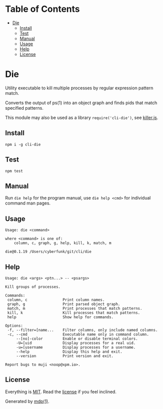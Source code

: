 Table of Contents
=================

* [Die](#die)
  * [Install](#install)
  * [Test](#test)
  * [Manual](#manual)
  * [Usage](#usage)
  * [Help](#help)
  * [License](#license)

Die
===

Utility executable to kill multiple processes by regular expression pattern match.

Converts the output of ps(1) into an object graph and finds pids that match specified patterns.

This module may also be used as a library `require('cli-die')`, see [killer.js](https://github.com/freeformsystems/cli-die/blob/master/lib/killer.js).

## Install

```
npm i -g cli-die
```

## Test

```
npm test
```

## Manual

Run `die help` for the program manual, use `die help <cmd>` for individual command man pages.

## Usage

```
Usage: die <command>

where <command> is one of:
    column, c, graph, g, help, kill, k, match, m

die@0.1.19 /Users/cyberfunk/git/cli/die
```

## Help

```
Usage: die <args> <ptn...> -- <psargs>

Kill groups of processes.

Commands:
 column, c                Print column names.
 graph, g                 Print parsed object graph.
 match, m                 Print processes that match patterns.
 kill, k                  Kill processes that match patterns.
 help                     Show help for commands.

Options:
 -f, --filter=[name...    Filter columns, only include named columns.
 -c, --cmd                Executable name only in command column.
     --[no]-color         Enable or disable terminal colors.
     -U=[uid              Display processes for a real uid.
     -u=[username         Display processes for a username.
     --help               Display this help and exit.
     --version            Print version and exit.

Report bugs to muji <noop@xpm.io>.
```

## License

Everything is [MIT](http://en.wikipedia.org/wiki/MIT_License). Read the [license](https://github.com/freeformsystems/cli-die/blob/master/LICENSE) if you feel inclined.

Generated by [mdp(1)](https://github.com/freeformsystems/mdp).

[toolkit]: https://github.com/freeformsystems/cli-toolkit
[command]: https://github.com/freeformsystems/cli-command
